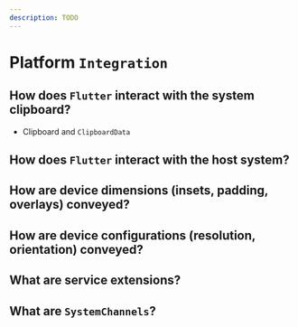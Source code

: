 ```yaml
---
description: TODO
---
```


# Platform `Integration`


## How does `Flutter` interact with the system clipboard?

* Clipboard and `ClipboardData`

## How does `Flutter` interact with the host system?


## How are device dimensions \(insets, padding, overlays\) conveyed?


## How are device configurations \(resolution, orientation\) conveyed?


## What are service extensions?


## What are `SystemChannels`?


